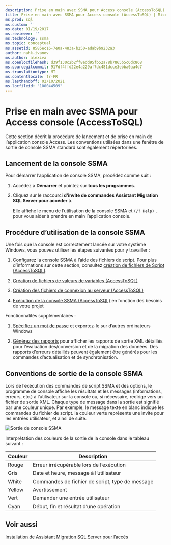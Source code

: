 ```yaml
---
description: Prise en main avec SSMA pour Access console (AccessToSQL)
title: Prise en main avec SSMA pour Access console (AccessToSQL) | Microsoft Docs
ms.prod: sql
ms.custom: ''
ms.date: 01/19/2017
ms.reviewer: ''
ms.technology: ssma
ms.topic: conceptual
ms.assetid: 8585ec16-7e0a-483a-b250-adab9b9232a3
author: nahk-ivanov
ms.author: alexiva
ms.openlocfilehash: d39f130c2b2ff8edd95fb52a78b7865b5c6dc868
ms.sourcegitcommit: 917df4ffd22e4a229af7dc481dcce3ebba0aa4d7
ms.translationtype: MT
ms.contentlocale: fr-FR
ms.lasthandoff: 02/10/2021
ms.locfileid: "100044509"
---
```

# <a name="getting-started-with-ssma-for-access-console-accesstosql"></a>Prise en main avec SSMA pour Access console (AccessToSQL)
Cette section décrit la procédure de lancement et de prise en main de l’application console Access. Les conventions utilisées dans une fenêtre de sortie de console SSMA standard sont également répertoriées.  
  
## <a name="launching-ssma-console"></a>Lancement de la console SSMA  
Pour démarrer l’application de console SSMA, procédez comme suit :  
  
1.  Accédez à **Démarrer** et pointez sur **tous les programmes**.  
  
2.  Cliquez sur le raccourci **d’invite de commandes Assistant Migration SQL Server pour accéder** à.  
  
    Elle affiche le menu de l’utilisation de la console SSMA et `(/? Help)` , pour vous aider à prendre en main l’application console.  
  
## <a name="procedure-for-using-the-ssma-console"></a>Procédure d’utilisation de la console SSMA  
Une fois que la console est correctement lancée sur votre système Windows, vous pouvez utiliser les étapes suivantes pour y travailler :  
  
1.  Configurez la console SSMA à l’aide des fichiers de script. Pour plus d’informations sur cette section, consultez [création de fichiers de Script &#40;AccessToSQL&#41;](../../ssma/access/creating-script-files-accesstosql.md).  
  
2.  [Création de fichiers de valeurs de variables &#40;AccessToSQL&#41;](../../ssma/access/creating-variable-value-files-accesstosql.md)  
  
3.  [Création des fichiers de connexion au serveur &#40;AccessToSQL&#41;](../../ssma/access/creating-the-server-connection-files-accesstosql.md)  
  
4.  [Exécution de la console SSMA &#40;AccessToSQL&#41;](../../ssma/access/executing-the-ssma-console-accesstosql.md) en fonction des besoins de votre projet  
  
Fonctionnalités supplémentaires :  
  
1.  [Spécifiez un mot de passe](managing-passwords-accesstosql.md) et exportez-le sur d’autres ordinateurs Windows  
  
2.  [Générez des rapports](generating-reports-accesstosql.md) pour afficher les rapports de sortie XML détaillés pour l’évaluation des/conversion et de la migration des données. Des rapports d’erreurs détaillés peuvent également être générés pour les commandes d’actualisation et de synchronisation.  
  
## <a name="ssma-console-output-conventions"></a>Conventions de sortie de la console SSMA  
Lors de l’exécution des commandes de script SSMA et des options, le programme de console affiche les résultats et les messages (informations, erreurs, etc.) à l’utilisateur sur la console ou, si nécessaire, redirige vers un fichier de sortie XML. Chaque type de message dans la sortie est signifié par une couleur unique. Par exemple, le message texte en blanc indique les commandes du fichier de script. la couleur verte représente une invite pour les entrées utilisateur, et ainsi de suite.  
  
![Sortie de console SSMA](../../ssma/access/media/ssmaconsoleoutput.jpg "Sortie de console SSMA")  
  
Interprétation des couleurs de la sortie de la console dans le tableau suivant :  
  
|Couleur|Description|  
|---------|---------------|  
|Rouge|Erreur irrécupérable lors de l’exécution|  
|Gris|Date et heure, message à l’utilisateur|  
|White|Commandes de fichier de script, type de message|  
|Yellow|Avertissement|  
|Vert|Demander une entrée utilisateur|  
|Cyan|Début, fin et résultat d’une opération|  
  
## <a name="see-also"></a>Voir aussi  
[Installation de Assistant Migration SQL Server pour l’accès](installing-sql-server-migration-assistant-for-access-accesstosql.md)  
  
